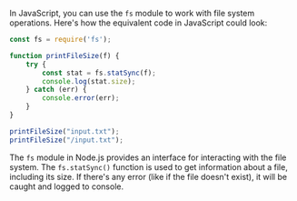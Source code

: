  In JavaScript, you can use the `fs` module to work with file system operations. Here's how the equivalent code in JavaScript could look:

```javascript
const fs = require('fs');

function printFileSize(f) {
    try {
        const stat = fs.statSync(f);
        console.log(stat.size);
    } catch (err) {
        console.error(err);
    }
}

printFileSize("input.txt");
printFileSize("/input.txt");
```

The `fs` module in Node.js provides an interface for interacting with the file system. The `fs.statSync()` function is used to get information about a file, including its size. If there's any error (like if the file doesn't exist), it will be caught and logged to console.
